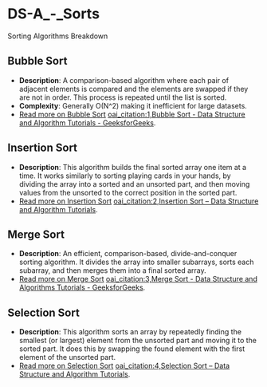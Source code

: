 # DS-A_-_Sorts

 Sorting Algorithms Breakdown

## Bubble Sort
- **Description**: A comparison-based algorithm where each pair of adjacent elements is compared and the elements are swapped if they are not in order. This process is repeated until the list is sorted.
- **Complexity**: Generally O(N^2) making it inefficient for large datasets.
- [Read more on Bubble Sort](https://www.geeksforgeeks.org/bubble-sort/) [oai_citation:1,Bubble Sort - Data Structure and Algorithm Tutorials - GeeksforGeeks](https://www.geeksforgeeks.org/bubble-sort/).

## Insertion Sort
- **Description**: This algorithm builds the final sorted array one item at a time. It works similarly to sorting playing cards in your hands, by dividing the array into a sorted and an unsorted part, and then moving values from the unsorted to the correct position in the sorted part.
- [Read more on Insertion Sort](https://www.geeksforgeeks.org/insertion-sort/) [oai_citation:2,Insertion Sort – Data Structure and Algorithm Tutorials](https://www.geeksforgeeks.org/insertion-sort/#:~:text=,position%20in%20the%20sorted%20part).

## Merge Sort
- **Description**: An efficient, comparison-based, divide-and-conquer sorting algorithm. It divides the array into smaller subarrays, sorts each subarray, and then merges them into a final sorted array.
- [Read more on Merge Sort](https://www.geeksforgeeks.org/merge-sort/) [oai_citation:3,Merge Sort - Data Structure and Algorithms Tutorials - GeeksforGeeks](https://www.geeksforgeeks.org/merge-sort/).

## Selection Sort
- **Description**: This algorithm sorts an array by repeatedly finding the smallest (or largest) element from the unsorted part and moving it to the sorted part. It does this by swapping the found element with the first element of the unsorted part.
- [Read more on Selection Sort](https://www.geeksforgeeks.org/selection-sort/) [oai_citation:4,Selection Sort – Data Structure and Algorithm Tutorials](https://www.geeksforgeeks.org/selection-sort/).